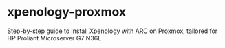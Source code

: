 # xpenology-proxmox
Step-by-step guide to install Xpenology with ARC on Proxmox, tailored for HP Proliant Microserver G7 N36L 
